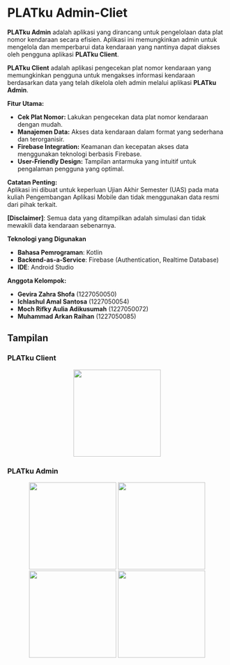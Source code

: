 # PLATku Admin-Cliet
**PLATku Admin** adalah aplikasi yang dirancang untuk pengelolaan data plat nomor kendaraan secara efisien. Aplikasi ini memungkinkan admin untuk mengelola dan memperbarui data kendaraan yang nantinya dapat diakses oleh pengguna aplikasi **PLATku Client**.

**PLATku Client** adalah aplikasi pengecekan plat nomor kendaraan yang memungkinkan pengguna untuk mengakses informasi kendaraan berdasarkan data yang telah dikelola oleh admin melalui aplikasi **PLATku Admin**.

**Fitur Utama:**  
- **Cek Plat Nomor:** Lakukan pengecekan data plat nomor kendaraan dengan mudah.  
- **Manajemen Data:** Akses data kendaraan dalam format yang sederhana dan terorganisir.  
- **Firebase Integration:** Keamanan dan kecepatan akses data menggunakan teknologi berbasis Firebase.  
- **User-Friendly Design:** Tampilan antarmuka yang intuitif untuk pengalaman pengguna yang optimal.  

**Catatan Penting:**  
Aplikasi ini dibuat untuk keperluan Ujian Akhir Semester (UAS) pada mata kuliah Pengembangan Aplikasi Mobile dan tidak menggunakan data resmi dari pihak terkait.  

**[Disclaimer]**: Semua data yang ditampilkan adalah simulasi dan tidak mewakili data kendaraan sebenarnya.  

**Teknologi yang Digunakan**
- **Bahasa Pemrograman**: Kotlin
- **Backend-as-a-Service**: Firebase (Authentication, Realtime Database)
- **IDE**: Android Studio

**Anggota Kelompok:**
- **Gevira Zahra Shofa** (1227050050)
- **Ichlashul Amal Santosa** (1227050054)
- **Moch Rifky Aulia Adikusumah** (1227050072)
- **Muhammad Arkan Raihan** (1227050085)

## Tampilan
### PLATku Client
<p align="center">
  <img src="https://github.com/user-attachments/assets/4ff11a14-5ec9-4cc9-b8d7-a320bcb16662" width="200">
</p>

### PLATku Admin
<p align="center">
  <img src="https://github.com/user-attachments/assets/7d8ba704-a05a-4ff1-a79c-12af90ffe366" width="200">
  <img src="https://github.com/user-attachments/assets/b841de75-5c82-461a-95b6-2f20d21924e5" width="200">
  <img src="https://github.com/user-attachments/assets/774c3ab8-0c89-45a7-a788-dcf9961c7c26" width="200">
  <img src="https://github.com/user-attachments/assets/32acfe46-f643-4a11-9979-cc90e3577c32" width="200")
">
</p>



